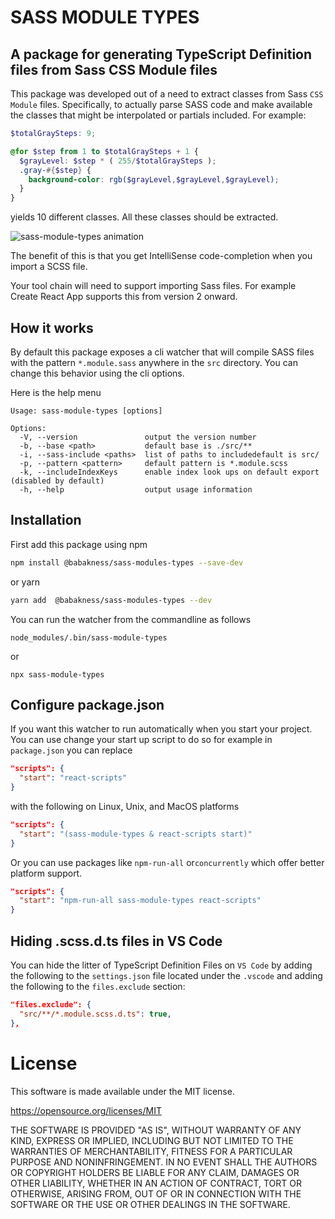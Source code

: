 # SASS MODULE TYPES
## A package for generating TypeScript Definition files from Sass CSS Module files

This package was developed out of a need to extract classes from 
Sass `CSS Module` files. Specifically, to actually parse SASS code
and make available the classes that might be interpolated or 
partials included. For example:

```scss
$totalGraySteps: 9;

@for $step from 1 to $totalGraySteps + 1 {
  $grayLevel: $step * ( 255/$totalGraySteps );
  .gray-#{$step} {
    background-color: rgb($grayLevel,$grayLevel,$grayLevel);
  }
}
```

yields 10 different classes. All these classes should be extracted.


<img src="https://raw.githubusercontent.com/babakness/sass-module-types/master/.github/images/animation.gif" alt="sass-module-types animation" />

The benefit of this is that you get IntelliSense code-completion
when you import a SCSS file.

Your tool chain will need to support importing Sass files. For example
Create React App supports this from version 2 onward.

## How it works

By default this package exposes a cli watcher that will compile
SASS files with the pattern `*.module.sass` anywhere in the `src`
directory. You can change this behavior using the cli options.

Here is the help menu

```
Usage: sass-module-types [options]

Options:
  -V, --version               output the version number
  -b, --base <path>           default base is ./src/**
  -i, --sass-include <paths>  list of paths to includedefault is src/
  -p, --pattern <pattern>     default pattern is *.module.scss
  -k, --includeIndexKeys      enable index look ups on default export (disabled by default)
  -h, --help                  output usage information
```

## Installation

First add this package using npm

```bash
npm install @babakness/sass-modules-types --save-dev 
```

or yarn

```bash
yarn add  @babakness/sass-modules-types --dev
```

You can run the watcher from the commandline as follows

`node_modules/.bin/sass-module-types`

or

`npx sass-module-types`

## Configure package.json

If you want this watcher to run automatically when you start 
your project. You can use change your start up script to do so
for example in `package.json` you can replace

```json
"scripts": {
  "start": "react-scripts"
}
```

with the following on Linux, Unix, and MacOS platforms 

```json
"scripts": {
  "start": "(sass-module-types & react-scripts start)"
}
```

Or you can use packages like `npm-run-all` or`concurrently` 
which offer better platform support.

```json
"scripts": {
  "start": "npm-run-all sass-module-types react-scripts"
}
```

## Hiding .scss.d.ts files in VS Code

You can hide the litter of TypeScript Definition Files on
`VS Code` by adding the following to the `settings.json`
file located under the `.vscode` and adding the following
to the `files.exclude` section:

```json
"files.exclude": {
  "src/**/*.module.scss.d.ts": true,
},
```

# License

This software is made available under the MIT license.

https://opensource.org/licenses/MIT

THE SOFTWARE IS PROVIDED "AS IS", WITHOUT WARRANTY OF ANY KIND, EXPRESS OR IMPLIED, INCLUDING BUT NOT LIMITED TO THE WARRANTIES OF MERCHANTABILITY, FITNESS FOR A PARTICULAR PURPOSE AND NONINFRINGEMENT. IN NO EVENT SHALL THE AUTHORS OR COPYRIGHT HOLDERS BE LIABLE FOR ANY CLAIM, DAMAGES OR OTHER LIABILITY, WHETHER IN AN ACTION OF CONTRACT, TORT OR OTHERWISE, ARISING FROM, OUT OF OR IN CONNECTION WITH THE SOFTWARE OR THE USE OR OTHER DEALINGS IN THE SOFTWARE.
